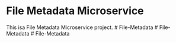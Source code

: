 # File Metadata Microservice

This isa File Metadata Microservice project.
#   F i l e - M e t a d a t a  
 #   F i l e - M e t a d a t a  
 #   F i l e - M e t a d a t a  
 